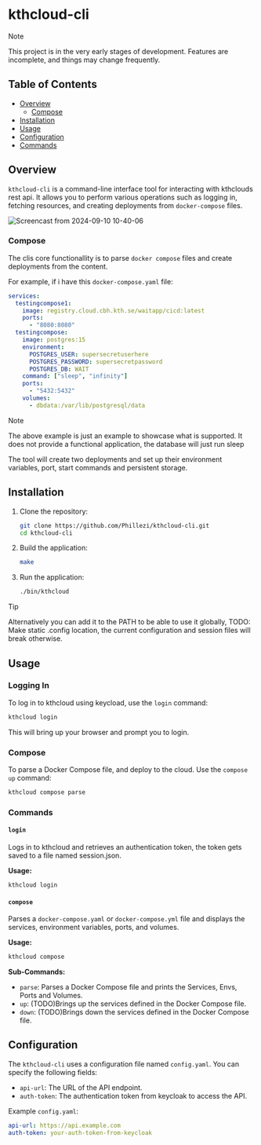 # kthcloud-cli

> [!NOTE]  
> This project is in the very early stages of development. Features are incomplete, and things may change frequently.

## Table of Contents

- [Overview](#overview)
    - [Compose](#compose)
- [Installation](#installation)
- [Usage](#usage)
- [Configuration](#configuration)
- [Commands](#commands)

## Overview

`kthcloud-cli` is a command-line interface tool for interacting with kthclouds rest api. It allows you to perform various operations such as logging in, fetching resources, and creating deployments from `docker-compose` files.

![Screencast from 2024-09-10 10-40-06](https://github.com/user-attachments/assets/ad602b50-53c4-41f2-8aba-fddaab70481a)

### Compose

The clis core functionallity is to parse `docker compose` files and create deployments from the content.

For example, if i have this `docker-compose.yaml` file:
```yaml
services:
  testingcompose1:
    image: registry.cloud.cbh.kth.se/waitapp/cicd:latest
    ports:
      - "8080:8080"
  testingcompose:
    image: postgres:15
    environment:
      POSTGRES_USER: supersecretuserhere
      POSTGRES_PASSWORD: supersecretpassword
      POSTGRES_DB: WAIT
    command: ["sleep", "infinity"]
    ports:
      - "5432:5432"
    volumes:
      - dbdata:/var/lib/postgresql/data
```
> [!NOTE] 
> The above example is just an example to showcase what is supported. It does not provide a functional application, the database will just run sleep

The tool will create two deployments and set up their environment variables, port, start commands and persistent storage.

## Installation

1. Clone the repository:

   ```bash
   git clone https://github.com/Phillezi/kthcloud-cli.git
   cd kthcloud-cli
   ```

2. Build the application:

   ```bash
   make
   ```

3. Run the application:
   ```bash
   ./bin/kthcloud
   ```
> [!TIP]
> Alternatively you can add it to the PATH to be able to use it globally, TODO: Make static .config location, the current configuration and session files will break otherwise.

<!--
   Alternatively you can move it to a location and add it to the path to be able to use it globally. **(dont do it yet, not ready)**
   ```bash
   sudo cp ./bin/kthcloud /usr/local/bin/
   ```
   Also make sure that `/usr/local/bin` is on the `PATH`.
   ```bash
   echo $PATH | grep /usr/local/bin
   ```
-->

## Usage

### Logging In

To log in to kthcloud using keycload, use the `login` command:

```bash
kthcloud login
```

This will bring up your browser and prompt you to login.

### Compose

To parse a Docker Compose file, and deploy to the cloud. Use the `compose up` command:

```bash
kthcloud compose parse
```

### Commands

#### `login`

Logs in to kthcloud and retrieves an authentication token, the token gets saved to a file named session.json.

**Usage:**

```bash
kthcloud login
```

#### `compose`

Parses a `docker-compose.yaml` or `docker-compose.yml` file and displays the services, environment variables, ports, and volumes.

**Usage:**

```bash
kthcloud compose
```

**Sub-Commands:**

- `parse`: Parses a Docker Compose file and prints the Services, Envs, Ports and Volumes.
- `up`: (TODO)Brings up the services defined in the Docker Compose file.
- `down`: (TODO)Brings down the services defined in the Docker Compose file.

## Configuration

The `kthcloud-cli` uses a configuration file named `config.yaml`. You can specify the following fields:

- `api-url`: The URL of the API endpoint.
- `auth-token`: The authentication token from keycloak to access the API.

Example `config.yaml`:

```yaml
api-url: https://api.example.com
auth-token: your-auth-token-from-keycloak
```
